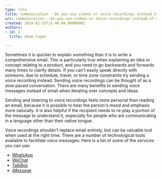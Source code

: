 ```yaml
---
type: rule
title: Communication - Do you use videos or voice recordings instead of sending long emails?
uri: communication---do-you-use-videos-or-voice-recordings-instead-of-sending-long-emails
created: 2014-02-25T15:46:04.0000000Z
authors:
- id: 1
  title: Adam Cogan

---
```


 ​​Sometimes it is quicker to explain something than it is to write a comprehensive email. This is particularly true when explaining an idea or concept relating to a product, and you need to go backwards and forwards many times to clarify details. If you can't easily speak directly with someone, due to schedule, travel, or time zone constraints try sending a voice recording instead. 
​Sending voice recordings can be thought of as a slow paced conversation. There are many benefits to sending voice messages instead of email when iterating over concepts and ideas.

Sending and listening to voice recordings feels more personal than reading an email, because it is possible to hear the person'​s mood and emphasis more naturally. It is also helpful if the recipient needs to re-play a portion of the message to understand it, especially for people who are communicating in a language other than their native tongue.

Voice recordings shouldn't replace email entirely, but can be valuable tool when used at the right time. There are a number of technological tools available to facilitate voice messages. Here is a list of some of the services you can use:

- [WhatsApp](http&#58;//www.whatsapp.com/)
- [WeChat](http&#58;//www.wechat.com/)
- [TalkBox](http&#58;//talkboxapp.com/)
- [iMessage​​](http&#58;//www.imore.com/how-send-voice-note-your-iphone-imessage-or-sms)


